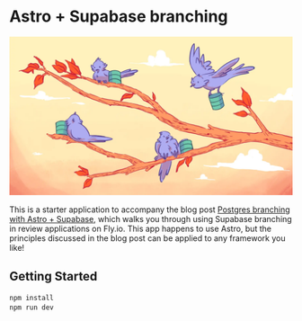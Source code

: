 # Astro + Supabase branching

![](supabase-branching-astro-cover.webp)

This is a starter application to accompany the blog post [Postgres branching with Astro + Supabase](link), which walks you through using Supabase branching in review applications on Fly.io. This app happens to use Astro, but the principles discussed in the blog post can be applied to any framework you like!

## Getting Started

```sh
npm install
npm run dev
```